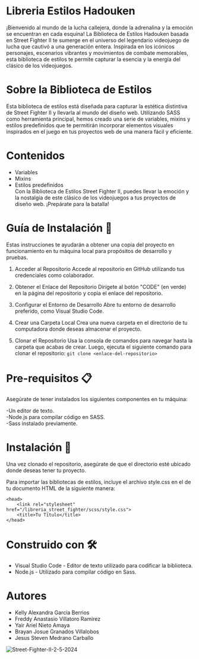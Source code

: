 # Libreria Estilos Hadouken
¡Bienvenido al mundo de la lucha callejera, donde la adrenalina y la emoción se encuentran en cada esquina! La Biblioteca de Estilos Hadouken basada en Street Fighter II te sumerge en el universo del legendario videojuego de lucha que cautivó a una generación entera. Inspirada en los icónicos personajes, escenarios vibrantes y movimientos de combate memorables, esta biblioteca de estilos te permite capturar la esencia y la energía del clásico de los videojuegos.

# Sobre la Biblioteca de Estilos
Esta biblioteca de estilos está diseñada para capturar la estética distintiva de Street Fighter II y llevarla al mundo del diseño web. Utilizando SASS como herramienta principal, hemos creado una serie de variables, mixins y estilos predefinidos que te permitirán incorporar elementos visuales inspirados en el juego en tus proyectos web de una manera fácil y eficiente.

# Contenidos
- Variables <br>
- Mixins <br>
- Estilos predefinidos <br>
Con la Biblioteca de Estilos Street Fighter II, puedes llevar la emoción y la nostalgia de este clásico de los videojuegos a tus proyectos de diseño web. ¡Prepárate para la batalla! <br>

# Guía de Instalación 🚀
Estas instrucciones te ayudarán a obtener una copia del proyecto en funcionamiento en tu máquina local para propósitos de desarrollo y pruebas.

1. Acceder al Repositorio
Accede al repositorio en GitHub utilizando tus credenciales como colaborador.

2. Obtener el Enlace del Repositorio
Dirígete al botón "CODE" (en verde) en la página del repositorio y copia el enlace del repositorio.

3. Configurar el Entorno de Desarrollo
Abre tu entorno de desarrollo preferido, como Visual Studio Code.

4. Crear una Carpeta Local
Crea una nueva carpeta en el directorio de tu computadora donde deseas almacenar el proyecto.

5. Clonar el Repositorio
Usa la consola de comandos para navegar hasta la carpeta que acabas de crear. Luego, ejecuta el siguiente comando para clonar el repositorio: `git clone <enlace-del-repositorio>`

# Pre-requisitos 📋
Asegúrate de tener instalados los siguientes componentes en tu máquina:

-Un editor de texto. <br>
-Node.js para compilar código en SASS. <br>
-Sass instalado previamente. <br>

# Instalación 🔧
Una vez clonado el repositorio, asegúrate de que el directorio esté ubicado donde deseas tener tu proyecto.

Para importar las bibliotecas de estilos, incluye el archivo style.css en el <head> de tu documento HTML de la siguiente manera:
```
<head>
    <link rel="stylesheet" href="/libreria_street_fighter/scss/style.css">
    <title>Tu Título</title>
</head>
```
# Construido con 🛠️
- Visual Studio Code - Editor de texto utilizado para codificar la biblioteca.
- Node.js - Utilizado para compilar código en Sass.

# Autores
- Kelly Alexandra Garcia Berrios <br>
- Freddy Anastasio Villatoro Ramirez <br>
- Yair Ariel Nieto Amaya <br>
- Brayan Josue Granados Villalobos <br>
- Jesus Steven Medrano Carballo

![Street-Fighter-II-2-5-2024](https://github.com/medranosteven/libreria_street_fighter/assets/97776616/0db1eedd-60f8-430a-bd2a-c3d605e2f519)

